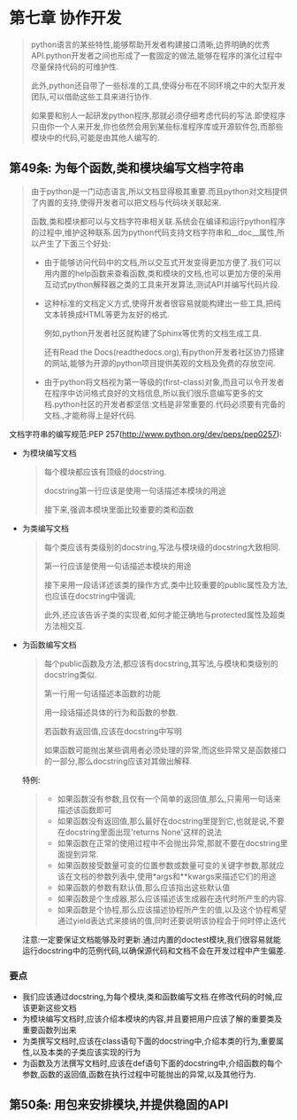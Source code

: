 # 第七章 协作开发

> python语言的某些特性,能够帮助开发者构建接口清晰,边界明确的优秀API.python开发者之间也形成了一套固定的做法,能够在程序的演化过程中尽量保持代码的可维护性.
>
> 此外,python还自带了一些标准的工具,使得分布在不同环境之中的大型开发团队,可以借助这些工具来进行协作.
>
> 如果要和别人一起研发python程序,那就必须仔细考虑代码的写法.即使程序只由你一个人来开发,你也依然会用到某些标准程序库或开源软件包,而那些模块中的代码,可能是由其他人编写的.



## 第49条: 为每个函数,类和模块编写文档字符串

> 由于python是一门动态语言,所以文档显得极其重要.而且python对文档提供了内置的支持,使得开发者可以把文档与代码块关联起来.
>
> 函数,类和模块都可以与文档字符串相关联.系统会在编译和运行python程序的过程中,维护这种联系.因为python代码支持文档字符串和\_\_doc\_\_属性,所以产生了下面三个好处:
>
> - 由于能够访问代码中的文档,所以交互式开发变得更加方便了.我们可以用内置的help函数来查看函数,类和模块的文档,也可以更加方便的采用互动式python解释器之类的工具来开发算法,测试API并编写代码片段.
>
> - 这种标准的文档定义方式,使得开发者很容易就能构建出一些工具,把纯文本转换成HTML等更为友好的格式.
>
>   例如,python开发者社区就构建了Sphinx等优秀的文档生成工具.
>
>   还有Read the Docs(readthedocs.org),有python开发者社区协力搭建的网站,能够为开源的python项目提供美观的文档及免费的存放空间.
>
> - 由于python将文档视为第一等级的(first-class)对象,而且可以令开发者在程序中访问格式良好的文档信息,所以我们很乐意编写更多的文档.python社区的开发者都坚信:文档是非常重要的.代码必须要有完备的文档.,才能称得上是好代码.



文档字符串的编写规范:PEP 257(http://www.python.org/dev/peps/pep0257):

- 为模块编写文档

  > 每个模块都应该有顶级的docstring.
  >
  > docstring第一行应该是使用一句话描述本模块的用途
  >
  > 接下来,强调本模块里面比较重要的类和函数

- 为类编写文档

  > 每个类应该有类级别的docstring,写法与模块级的docstring大致相同.
  >
  > 第一行应该是使用一句话描述本模块的用途
  >
  > 接下来用一段话详述该类的操作方式,类中比较重要的public属性及方法,也应该在docstring中强调;
  >
  > 此外,还应该告诉子类的实现者,如何才能正确地与protected属性及超类方法相交互.

- 为函数编写文档

  > 每个public函数及方法,都应该有docstring,其写法,与模块和类级别的docstring类似.
  >
  > 第一行用一句话描述本函数的功能
  >
  > 用一段话描述具体的行为和函数的参数.
  >
  > 若函数有返回值,应该在docstring中写明
  >
  > 如果函数可能抛出某些调用者必须处理的异常,而这些异常又是函数接口的一部分,那么docstring应该对其做出解释.

  特例:

  > -  如果函数没有参数,且仅有一个简单的返回值,那么,只需用一句话来描述该函数即可
  > - 如果函数没有返回值,那么最好在docstring里提到它,也就是说,不要在docstring里面出现'returns None'这样的说法
  > - 如果函数在正常的使用过程中不会抛出异常,那就不要在docstring里面提到异常.
  > - 如果函数接受数量可变的位置参数或数量可变的关键字参数,那就应该在文档的参数列表中,使用*args和**kwargs来描述它们的用途
  > - 如果函数的参数有默认值,那么应该指出这些默认值
  > - 如果函数是个生成器,那么应该描述该生成器在迭代时所产生的内容.
  > - 如果函数是个协程,那么应该描述协程所产生的值,以及这个协程希望通过yield表达式来接纳的值,同时还要说明该协程会于何时停止迭代

  

  注意:一定要保证文档能够及时更新.通过内置的doctest模块,我们很容易就能运行docstring中的范例代码,以确保源代码和文档不会在开发过程中产生偏差.

### 要点

- 我们应该通过docstring,为每个模块,类和函数编写文档.在修改代码的时候,应该更新这些文档
- 为模块编写文档时,应该介绍本模块的内容,并且要把用户应该了解的重要类及重要函数列出来
- 为类撰写文档时,应该在class语句下面的docstring中,介绍本类的行为,重要属性,以及本类的子类应该实现的行为
- 为函数及方法撰写文档时,应该在def语句下面的docstring中,介绍函数的每个参数,函数的返回值,函数在执行过程中可能抛出的异常,以及其他行为.



## 第50条: 用包来安排模块,并提供稳固的API

